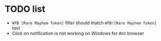 # TODO list

- `WTB [Rare Mayhem Token]` filter should match `WTB![Rare Mayhem Token]` text
- Click on notification is not working on Windows for Arc browser
